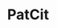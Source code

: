 ---
api_or_bulk_downloads: Bulk
citation: 'Cyril Verluise, Gabriele Cristelli, Kyle Higham, Lucas Violon, & Gaétan
  de Rassenfosse. (2020). PatCit: A Comprehensive Dataset of Patent Citations (Version
  0.3.1) [Data set]. Zenodo. http://doi.org/10.5281/zenodo.4391095'
code: https://github.com/cverluise/PatCit
datasets_and_publications_using_this_dataset: https://papers.ssrn.com/sol3/papers.cfm?abstract_id=3754772
description: In-text and front page citations to non-patent literature + in-text patent
  citations, extracted and parsed using NLP techniques. Open source project
documentation: https://cverluise.github.io/PatCit/
doi: https://doi.org/10.5281/zenodo.3710993
error_metrics: 'yes'
record_creation_timestamp: 11/17/2020 10:38:00
shortname: patcit
tags: Citations, In-text, Front page, Patent, Science, Database, Wikipedia, Standard
terms_of_use: CC-BY 4.0 International
timeframe: 1836-2018
title: PatCit
location: https://doi.org/10.5281/zenodo.3710993
uuid: bd8a562a-ce58-4a61-925d-88f0d0695974
versioning: 'Yes'
---